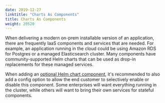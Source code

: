 ```yaml
---
date: 2019-12-27
linktitle: "Charts As Components"
title: Charts As Components
weight: 20520
---
```


When delivering a modern on-prem installable version of an application, there are frequently IaaS components and services that are needed. For example, an application running in the cloud could be using Amazon RDS for Postgres or a managed Elasticsearch cluster. Many components have community-supported Helm charts that can be used as drop-in replacements for these managed services.

When adding an [optional Helm chart component](../optional-charts), it's recommended to also add a config option to allow the end customer to selectively enable or disable this component. Some enterprises will want everything running in the cluster, while others will want to bring their own services for stateful components.
